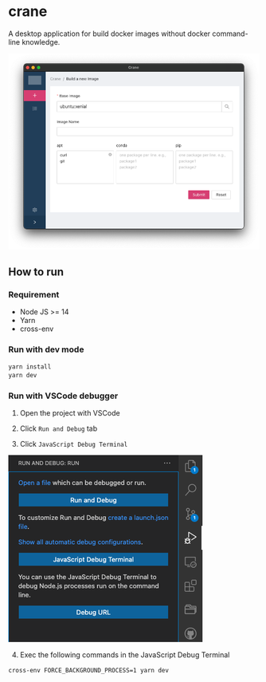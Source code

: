 # crane

A desktop application for build docker images without docker command-line knowledge.

![Crane Screen Shot](public/images/crane-screenshot.png)
## How to run

### Requirement

- Node JS >= 14
- Yarn
- cross-env

### Run with dev mode

```bash
yarn install
yarn dev
```

### Run with VSCode debugger

1. Open the project with VSCode

2. Click `Run and Debug` tab

3. Click `JavaScript Debug Terminal`

![VSCode Debugger](public/images/vscode-debugger.png)

4. Exec the following commands in the JavaScript Debug Terminal

```bash
cross-env FORCE_BACKGROUND_PROCESS=1 yarn dev
```
